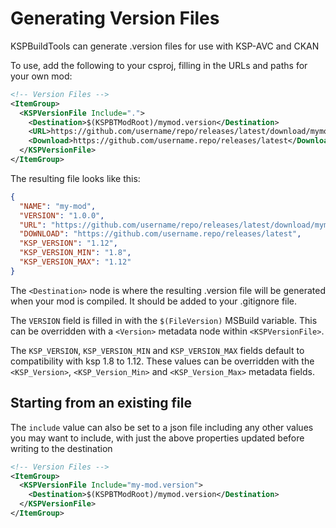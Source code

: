 # Generating Version Files

KSPBuildTools can generate .version files for use with KSP-AVC and CKAN

To use, add the following to your csproj, filling in the URLs and paths for your own mod:

```xml
<!-- Version Files -->
<ItemGroup>
  <KSPVersionFile Include=".">
    <Destination>$(KSPBTModRoot)/mymod.version</Destination>
    <URL>https://github.com/username/repo/releases/latest/download/mymod.version</URL>
    <Download>https://github.com/username.repo/releases/latest</Download>
  </KSPVersionFile>
</ItemGroup>
```

The resulting file looks like this:

```json
{
  "NAME": "my-mod",
  "VERSION": "1.0.0",
  "URL": "https://github.com/username/repo/releases/latest/download/mymod.version",
  "DOWNLOAD": "https://github.com/username.repo/releases/latest",
  "KSP_VERSION": "1.12",
  "KSP_VERSION_MIN": "1.8",
  "KSP_VERSION_MAX": "1.12"
}

```

The `<Destination>` node is where the resulting .version file will be generated when your mod is compiled. It should be added to your .gitignore file.

The `VERSION` field is filled in with the `$(FileVersion)` MSBuild variable. This can be overridden with a `<Version>` metadata node within `<KSPVersionFile>`.

The `KSP_VERSION`, `KSP_VERSION_MIN` and `KSP_VERSION_MAX` fields default to compatibility with ksp 1.8 to 1.12. These values can be overridden with the `<KSP_Version>`, `<KSP_Version_Min>` and `<KSP_Version_Max>` metadata fields.

## Starting from an existing file

The `include` value can also be set to a json file including any other values you may want to include, with just the above properties updated before writing to the destination

```xml
<!-- Version Files -->
<ItemGroup>
  <KSPVersionFile Include="my-mod.version">
    <Destination>$(KSPBTModRoot)/mymod.version</Destination>
  </KSPVersionFile>
</ItemGroup>
```